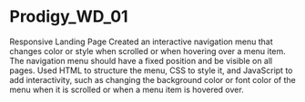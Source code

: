# Prodigy_WD_01
Responsive Landing Page
Created an interactive navigation menu that changes color or style when scrolled or when hovering over a menu item. The navigation menu should have a fixed position and be visible on all pages. Used HTML to structure the menu, CSS to style it, and JavaScript to add interactivity, such as changing the background color or font color of the menu when it is scrolled or when a menu item is hovered over.
